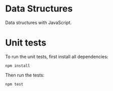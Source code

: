 # Data Structures

Data structures with JavaScript.

# Unit tests

To run the unit tests, first install all dependencies:
```shell
npm install
```
Then run the tests:
```shell
npm test
```